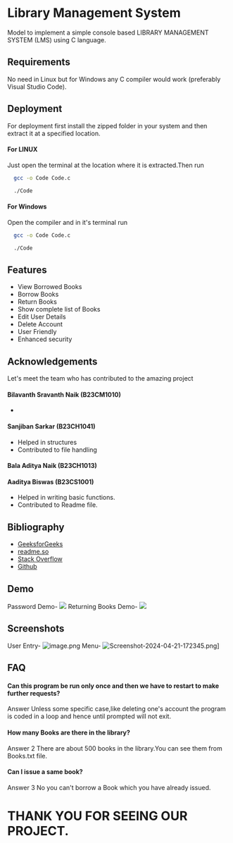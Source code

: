 
# Library Management System

Model to implement a simple console based LIBRARY MANAGEMENT SYSTEM (LMS) using C language.
## Requirements
No need in Linux but for Windows any C compiler would work (preferably Visual Studio Code).
## Deployment

For deployment first install the zipped folder in your system and then extract it at a specified location.



#### For LINUX

Just open the terminal at the location where it is extracted.Then run

```bash
  gcc -o Code Code.c
```
```bash
  ./Code
```

#### For Windows
Open the compiler and in it's terminal run
```bash
  gcc -o Code Code.c
```
```bash
  ./Code
```

## Features

- View Borrowed Books
- Borrow Books
- Return Books
- Show complete list of Books
- Edit User Details
- Delete Account
- User Friendly
- Enhanced security


## Acknowledgements
 
 Let's meet the team who has contributed to the amazing project
 #### Bilavanth Sravanth Naik (B23CM1010)
 - 
 #### Sanjiban Sarkar (B23CH1041)
 - Helped in structures
 - Contributed to file handling
 #### Bala Aditya Naik (B23CH1013)
 #### Aaditya Biswas (B23CS1001)
 - Helped in writing basic functions.
 - Contributed to Readme file.

## Bibliography
 - [GeeksforGeeks](https://awesomeopensource.com/project/elangosundar/awesome-README-templates) 
 - [readme.so](https://readme.so/editor)
 - [Stack Overflow](https://stackoverflow.com/questions/29726127/without-using-remove-function-how-to-delete-a-file-in-c-program)
 - [Github](https://github.com/aaditya-biswas/ICS-MAJOR-PROJECT)

## Demo

Password Demo-
![](https://media.giphy.com/media/v1.Y2lkPTc5MGI3NjExYXh1eTRwNHNkNDF4Nm82NXl3NHU1ZjRsdDRwcWVzanY1YzMzc2w5aCZlcD12MV9pbnRlcm5hbF9naWZfYnlfaWQmY3Q9Zw/YhxZl9wOifXuI9ntGN/giphy.gif)
Returning Books Demo-
![](https://media.giphy.com/media/v1.Y2lkPTc5MGI3NjExaTJ4M3IxdXhuazc4MXRpcHZlYmU5Z3IwaDQ2OWY2aXloa2kwa3RydiZlcD12MV9pbnRlcm5hbF9naWZfYnlfaWQmY3Q9Zw/vOMk7qM3p72H4ZJneP/source.gif)

## Screenshots
User Entry-
![image.png](https://i.postimg.cc/ncCcM9S6/image.png)
Menu-
![Screenshot-2024-04-21-172345.png](https://i.postimg.cc/G3PvzVcc/Screenshot-2024-04-21-172345.png)]


## FAQ

#### Can this program be run only once and then we have to restart to make further requests?

Answer Unless some specific case,like deleting one's account the program is coded in a loop and hence until prompted will not exit.

#### How many Books are there in the library?
Answer 2 There are about 500 books in the library.You can see them from Books.txt file.

#### Can I issue a same book?
Answer 3 No you can't borrow a Book which you have already issued.


# THANK YOU FOR SEEING OUR PROJECT.

